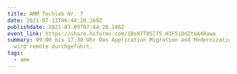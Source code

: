 ```yaml
---
title: AMM Techlab Nr. 7
date: 2021-07-13T06:44:20.169Z
publishdate: 2021-03-09T07:44:20.186Z
event_link: https://share.hsforms.com/1BsN7T8SlT5-H3F5iDdZteA48awa
summary: 09:00 bis 17:30 Uhr Das Application Migration and Modernization Techlab
  wird remote durchgeführt.
tags:
  - amm
---
```

